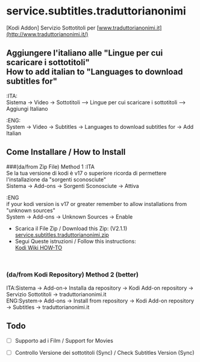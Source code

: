 # service.subtitles.traduttorianonimi
[Kodi Addon] Servizio Sottotitoli per [www.traduttorianonimi.it](http://www.traduttorianonimi.it/)

## Aggiungere l'italiano alle "Lingue per cui scaricare i sottotitoli"<br>How to add italian to "Languages to download subtitles for"
:ITA:<br>
Sistema -> Video -> Sottotitoli --> Lingue per cui scaricare i sottotitoli --> Aggiungi Italiano<br>

:ENG:<br>
System -> Video -> Subtitles -> Languages to download subtitles for -> Add Italian<br />

## Come Installare / How to Install<br>
###(da/from Zip File) Method 1
:ITA<br>
Se la tua versione di kodi è v17 o superiore ricorda di permettere l'installazione da "sorgenti sconosciute"<br>
Sistema -> Add-ons -> Sorgenti Sconosciute -> Attiva

:ENG<br>
if your kodi version is v17 or greater remember to allow installations from "unknown sources"<br>
System -> Add-ons -> Unknown Sources -> Enable<br>
- Scarica il File Zip / Download this Zip: (V2.1.1)<br /> [service.subtitles.traduttorianonimi.zip](https://github.com/ShellAddicted/service.subtitles.traduttorianonimi/files/997538/service.subtitles.traduttorianonimi.zip)
- Segui Queste istruzioni / Follow this instructions:<br />
[Kodi Wiki HOW-TO](http://kodi.wiki/view/HOW-TO:Install_add-ons_from_zip_files)
<br>

### (da/from Kodi Repository) Method 2 (better)

ITA:Sistema -> Add-on-> Installa da repository  -> Kodi Add-on repository -> Servizio Sottotitoli -> traduttorianonimi.it<br>
ENG:System-> Add-ons -> Install from repository -> Kodi Add-on repository -> Subtitles -> traduttorianonimi.it<br>

## Todo
- [ ] Supporto ad i Film / Support for Movies
- [ ] Controllo Versione dei sottotitoli (Sync) / Check Subtitles Version (Sync)


